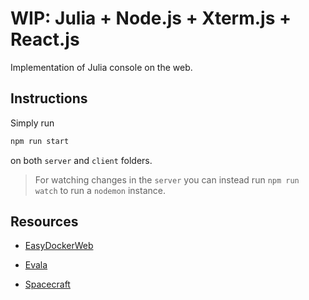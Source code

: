 # WIP: Julia + Node.js + Xterm.js + React.js

Implementation of Julia console on the web.

## Instructions

Simply run 

```sh
npm run start
``` 

on both `server` and `client` folders.

> For watching changes in the `server` you can instead run `npm run watch` to run a `nodemon` instance.

## Resources

- [EasyDockerWeb](https://github.com/qfdk/EasyDockerWeb)

- [Evala](https://github.com/krasimir/evala)

- [Spacecraft](https://hackernoon.com/building-spacecraft-a-real-time-collaborative-repl-deebcf084ed9)

